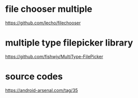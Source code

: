 # file chooser multiple 
https://github.com/lecho/filechooser

# multiple type filepicker library 
https://github.com/fishwjy/MultiType-FilePicker

# source codes 
https://android-arsenal.com/tag/35